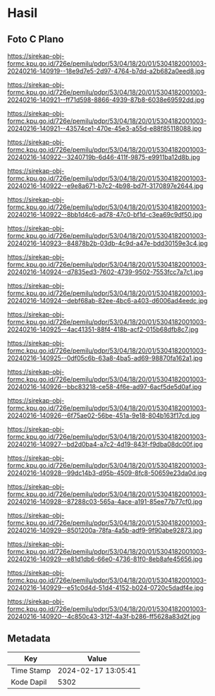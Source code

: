 # Hasil

## Foto C Plano

https://sirekap-obj-formc.kpu.go.id/726e/pemilu/pdpr/53/04/18/20/01/5304182001003-20240216-140919--18e9d7e5-2d97-4764-b7dd-a2b682a0eed8.jpg

https://sirekap-obj-formc.kpu.go.id/726e/pemilu/pdpr/53/04/18/20/01/5304182001003-20240216-140921--ff71d598-8866-4939-87b8-6038e69592dd.jpg

https://sirekap-obj-formc.kpu.go.id/726e/pemilu/pdpr/53/04/18/20/01/5304182001003-20240216-140921--43574ce1-470e-45e3-a55d-e88f85118088.jpg

https://sirekap-obj-formc.kpu.go.id/726e/pemilu/pdpr/53/04/18/20/01/5304182001003-20240216-140922--3240719b-6d46-411f-9875-e9911ba12d8b.jpg

https://sirekap-obj-formc.kpu.go.id/726e/pemilu/pdpr/53/04/18/20/01/5304182001003-20240216-140922--e9e8a671-b7c2-4b98-bd7f-3170897e2644.jpg

https://sirekap-obj-formc.kpu.go.id/726e/pemilu/pdpr/53/04/18/20/01/5304182001003-20240216-140922--8bb1d4c6-ad78-47c0-bf1d-c3ea69c9df50.jpg

https://sirekap-obj-formc.kpu.go.id/726e/pemilu/pdpr/53/04/18/20/01/5304182001003-20240216-140923--84878b2b-03db-4c9d-a47e-bdd30159e3c4.jpg

https://sirekap-obj-formc.kpu.go.id/726e/pemilu/pdpr/53/04/18/20/01/5304182001003-20240216-140924--d7835ed3-7602-4739-9502-7553fcc7a7c1.jpg

https://sirekap-obj-formc.kpu.go.id/726e/pemilu/pdpr/53/04/18/20/01/5304182001003-20240216-140924--debf68ab-82ee-4bc6-a403-d6006ad4eedc.jpg

https://sirekap-obj-formc.kpu.go.id/726e/pemilu/pdpr/53/04/18/20/01/5304182001003-20240216-140925--4ac41351-88f4-418b-acf2-015b68dfb8c7.jpg

https://sirekap-obj-formc.kpu.go.id/726e/pemilu/pdpr/53/04/18/20/01/5304182001003-20240216-140925--0df05c6b-63a8-4ba5-ad69-98870fa162a1.jpg

https://sirekap-obj-formc.kpu.go.id/726e/pemilu/pdpr/53/04/18/20/01/5304182001003-20240216-140926--bbc83218-ce58-4f6e-ad97-6acf5de5d0af.jpg

https://sirekap-obj-formc.kpu.go.id/726e/pemilu/pdpr/53/04/18/20/01/5304182001003-20240216-140926--6f75ae02-56be-451a-9e18-804b163f17cd.jpg

https://sirekap-obj-formc.kpu.go.id/726e/pemilu/pdpr/53/04/18/20/01/5304182001003-20240216-140927--bd2d0ba4-a7c2-4d19-843f-f9dba08dc00f.jpg

https://sirekap-obj-formc.kpu.go.id/726e/pemilu/pdpr/53/04/18/20/01/5304182001003-20240216-140928--99dc14b3-d95b-4509-8fc8-50659e23da0d.jpg

https://sirekap-obj-formc.kpu.go.id/726e/pemilu/pdpr/53/04/18/20/01/5304182001003-20240216-140928--87288c03-565a-4ace-a191-85ee77b77cf0.jpg

https://sirekap-obj-formc.kpu.go.id/726e/pemilu/pdpr/53/04/18/20/01/5304182001003-20240216-140929--8501200a-78fa-4a5b-adf9-9f90abe92873.jpg

https://sirekap-obj-formc.kpu.go.id/726e/pemilu/pdpr/53/04/18/20/01/5304182001003-20240216-140929--e81d1db6-66e0-4736-81f0-8eb8afe45656.jpg

https://sirekap-obj-formc.kpu.go.id/726e/pemilu/pdpr/53/04/18/20/01/5304182001003-20240216-140929--e51c0d4d-51d4-4152-b024-0720c5dadf4e.jpg

https://sirekap-obj-formc.kpu.go.id/726e/pemilu/pdpr/53/04/18/20/01/5304182001003-20240216-140920--4c850c43-312f-4a3f-b286-ff5628a83d2f.jpg


## Metadata

| Key        | Value               |
| ---------- | ------------------- |
| Time Stamp | 2024-02-17 13:05:41 |
| Kode Dapil | 5302                |



